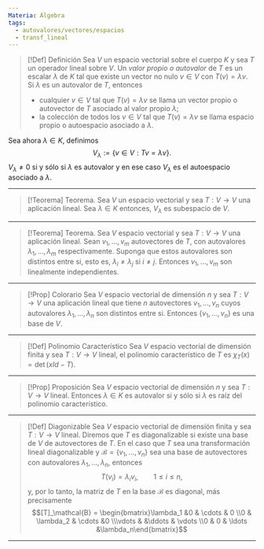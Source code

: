 ```yaml
---
Materia: Álgebra
tags:
  - autovalores/vectores/espacios
  - transf_lineal
---
```

> [!Def] Definición
> Sea $V$ un espacio vectorial sobre el cuerpo $K$ y sea $T$ un operador lineal sobre $V$. Un *valor propio o autovalor* de $T$ es un escalar $\lambda$ de $K$ tal que existe un vector no nulo $v \in V$ con $T(v) = \lambda v$. Si $\lambda$ es un autovalor de $T$, entonces
> - cualquier  $v \in V$ tal que $T(v) = \lambda v$  se llama un vector propio o autovector de $T$ asociado al valor propio $\lambda$;
> - la colección de todos los $v \in V$ tal que $T(v) = \lambda v$  se llama espacio propio o autoespacio asociado a $\lambda$.
> 
Sea ahora $\lambda \in K$, definimos $$V_\lambda := \{v \in V: Tv = \lambda v \}.$$$V_\lambda \ne 0$ si y sólo si $\lambda$ es autovalor y en ese caso $V_\lambda$  es el autoespacio asociado a $\lambda$. 

---
> [!Teorema] Teorema. 
> Sea $V$ un espacio vectorial y sea $T:V \to V$ una aplicación lineal. Sea $\lambda \in K$ entonces, $V_\lambda$  es subespacio de $V$.

---
> [!Teorema] Teorema. 
> Sea $V$ espacio vectorial y sea $T: V \to V$ una aplicación lineal.  Sean $v_1,\ldots,v_m$ autovectores de $T$, con autovalores $\lambda_1,\ldots,\lambda_m$ respectivamente. Suponga que estos  autovalores son distintos entre si, esto es, $\lambda_i \ne \lambda_j$ si $i \ne j$. Entonces $v_1,\ldots,v_m$ son linealmente independientes.

---
> [!Prop] Colorario
> Sea $V$ espacio vectorial de dimensión $n$ y sea $T: V \to V$ una aplicación lineal que tiene $n$ autovectores $v_1,\ldots, v_n$ cuyos autovalores $\lambda_1,\ldots,\lambda_n$ son distintos entre si. Entonces $\{v_1,\ldots, v_n\}$ es una base de $V$.

---
> [!Def] Polinomio Característico 
> Sea $V$ espacio vectorial de dimensión finita y sea $T: V \to V$ lineal, el polinomio característico de $T$ es $\chi_T(x) = \det(x Id-T)$.

---
> [!Prop] Proposición
> Sea $V$ espacio vectorial de dimensión $n$ y sea $T: V \to V$ lineal. Entonces $\lambda\in K$ es autovalor si y sólo si $\lambda$ es raíz del polinomio característico.  

---
> [!Def] Diagonizable
> Sea $V$ espacio vectorial de dimensión finita y sea $T: V \to V$ lineal. Diremos que $T$ es diagonalizable si existe una base de $V$ de autovectores de $T$. 
> En el caso que $T$ sea una transformación lineal diagonalizable y $\mathcal{B} = \{v_1,\ldots,v_n \}$ sea una base de autovectores con autovalores $\lambda_1,\ldots,\lambda_n$, entonces $$T(v_i) = \lambda_i v_i, \qquad 1 \le i \le n,$$y, por lo tanto, la matriz de $T$ en  la base $\mathcal{B}$ es diagonal, más precisamente $$[T]_\mathcal{B} = \begin{bmatrix}\lambda_1 &0 & \cdots & 0 \\0 & \lambda_2 & \cdots &0 \\\vdots & &\ddots & \vdots \\0 & 0 & \ldots &\lambda_n\end{bmatrix}$$ 

---

